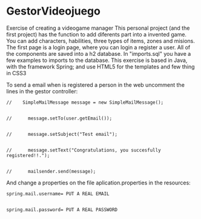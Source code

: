 # GestorVideojuego
Exercise of creating a videogame manager
This personal project (and the first project) has the function to add diferents part into a 
invented game. You can add characters, habilities, three types of items, zones and misions.
The first page is a login page, where you can login a register a user. All of the components 
are saved into a h2 database. In "imports.sql" you have a few examples to imports to the database.
This exercise is based in Java, with the framework Spring; and use HTML5 for the templates and few 
thing in CSS3





To send a email when is registered a person in the web uncomment the lines in the gestor controller:


    //    SimpleMailMessage message = new SimpleMailMessage();


    //		message.setTo(user.getEmail());


    //		message.setSubject("Test email");


    //		message.setText("Congratulations, you succesfully registered!!.");


    //		mailsender.send(message);




And change a properties on the file aplication.properties in the resources:


    spring.mail.username= PUT A REAL EMAIL
  
  
    spring.mail.password= PUT A REAL PASSWORD 

